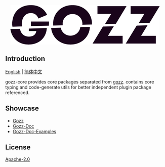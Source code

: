 <p align="center">
  <a href="https://github.com/go-zing/gozz" target="_blank">
    <img src="https://raw.githubusercontent.com/go-zing/gozz-doc/main/docs/.vuepress/public/logo.png" alt="logo">
  </a>
</p>

## Introduction

[English](https://go-zing.github.io/gozz) | [简体中文](https://go-zing.github.io/gozz/zh)

gozz-core provides core packages separated from [gozz](https://github.com/go-zing/gozz).
contains core typing and code-generate utils for better independent plugin package referenced.

## Showcase

- [Gozz](https://github.com/go-zing/gozz)
- [Gozz-Doc](https://github.com/go-zing/gozz-doc)
- [Gozz-Doc-Examples](https://github.com/go-zing/gozz-doc-examples)

## License

[Apache-2.0](https://github.com/go-zing/gozz-core/blob/main/LICENSE)
